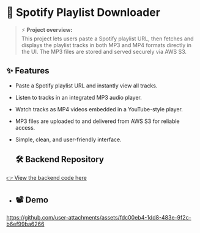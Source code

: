 # 🎵 Spotify Playlist Downloader

> ⚡ **Project overview:**  
> This project lets users paste a Spotify playlist URL, then fetches and displays the playlist tracks in both MP3 and MP4 formats directly in the UI. The MP3 files are stored and served securely via AWS S3.

## ✨ Features
- Paste a Spotify playlist URL and instantly view all tracks.
- Listen to tracks in an integrated MP3 audio player.
- Watch tracks as MP4 videos embedded in a YouTube-style player.
- MP3 files are uploaded to and delivered from AWS S3 for reliable access.
- Simple, clean, and user-friendly interface.

  ## 🛠 Backend Repository
[👉 View the backend code here](https://github.com/yourusername/your-backend-repo)

- ## 📽 Demo
https://github.com/user-attachments/assets/fdc00eb4-1dd8-483e-9f2c-b6ef99ba6266

